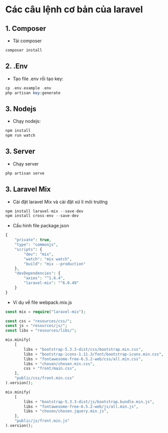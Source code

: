 # Các câu lệnh cơ bản của laravel

## 1. Composer

- Tải composer

```php
composer install
```

## 2. .Env

- Tạo file .env rồi tạo key:

```php
cp .env.example .env
php artisan key:generate
```

## 3. Nodejs

- Chạy nodejs:

```php
npm install
npm run watch
```

## 3. Server

- Chạy server

```php
php artisan serve
```

## 3. Laravel Mix

- Cài đặt laravel Mix và cài đặt xử lí môi trường

```php
npm install laravel-mix --save-dev
npm install cross-env --save-dev
```

- Cấu hình file package.json

```php
{
    "private": true,
    "type": "commonjs",
    "scripts": {
        "dev": "mix",
        "watch": "mix watch",
        "build": "mix --production"
    },
    "devDependencies": {
        "axios": "^1.6.4",
        "laravel-mix": "^6.0.49"
    }
}

```

- Ví dụ về file webpack.mix.js

```php
const mix = require("laravel-mix");

const css = "resources/css/";
const js = "resources/js/";
const libs = "resources/libs/";

mix.minify(
    [
        libs + "bootstrap-5.3.3-dist/css/bootstrap.min.css",
        libs + "bootstrap-icons-1.11.3/font/bootstrap-icons.min.css",
        libs + "fontawesome-free-6.5.2-web/css/all.min.css",
        libs + "chosen/chosen.min.css",
        css + "front/main.css",
    ],
    "public/css/front.min.css"
).version();

mix.minify(
    [
        libs + "bootstrap-5.3.3-dist/js/bootstrap.bundle.min.js",
        libs + "fontawesome-free-6.5.2-web/js/all.min.js",
        libs + "chosen/chosen.jquery.min.js",
    ],
    "public/js/front.min.js"
).version();

```
